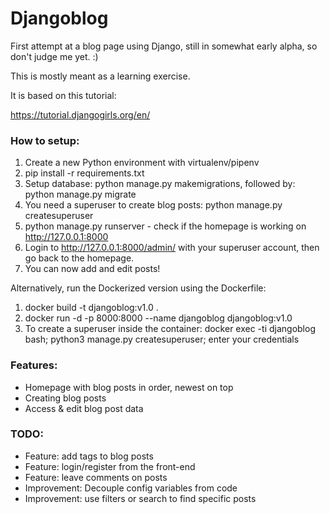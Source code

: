 # Djangoblog

First attempt at a blog page using Django, still in somewhat early alpha, so don't judge me yet. :)

This is mostly meant as a learning exercise. 

It is based on this tutorial: 

https://tutorial.djangogirls.org/en/

### How to setup:

1) Create a new Python environment with virtualenv/pipenv
2) pip install -r requirements.txt
3) Setup database: python manage.py makemigrations, followed by: python manage.py migrate
4) You need a superuser to create blog posts: python manage.py createsuperuser
5) python manage.py runserver - check if the homepage is working on http://127.0.0.1:8000
6) Login to http://127.0.0.1:8000/admin/ with your superuser account, then go back to the homepage. 
7) You can now add and edit posts!

Alternatively, run the Dockerized version using the Dockerfile:

1) docker build -t djangoblog:v1.0 .
2) docker run -d -p 8000:8000 --name djangoblog djangoblog:v1.0 
3) To create a superuser inside the container: docker exec -ti djangoblog bash; python3 manage.py createsuperuser; enter your credentials
    
### Features:
 
- Homepage with blog posts in order, newest on top
- Creating blog posts
- Access & edit blog post data

### TODO:

- Feature: add tags to blog posts
- Feature: login/register from the front-end
- Feature: leave comments on posts
- Improvement: Decouple config variables from code
- Improvement: use filters or search to find specific posts
